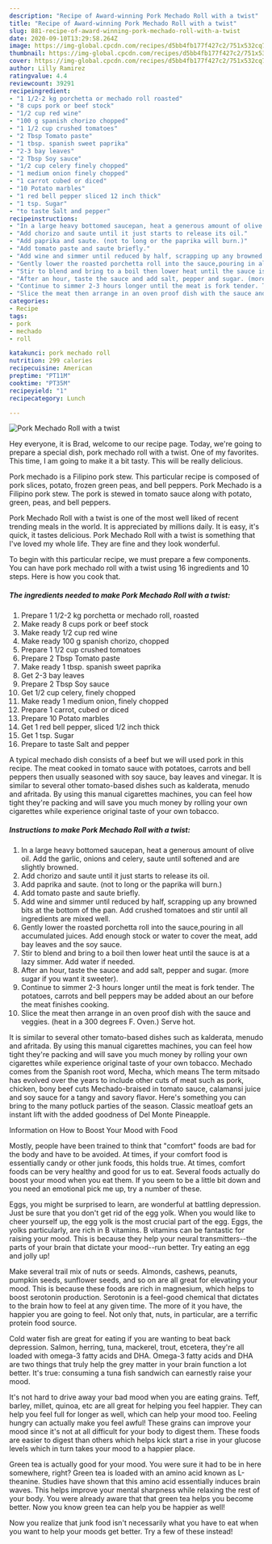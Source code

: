 ```yaml
---
description: "Recipe of Award-winning Pork Mechado Roll with a twist"
title: "Recipe of Award-winning Pork Mechado Roll with a twist"
slug: 881-recipe-of-award-winning-pork-mechado-roll-with-a-twist
date: 2020-09-10T13:29:58.264Z
image: https://img-global.cpcdn.com/recipes/d5bb4fb177f427c2/751x532cq70/pork-mechado-roll-with-a-twist-recipe-main-photo.jpg
thumbnail: https://img-global.cpcdn.com/recipes/d5bb4fb177f427c2/751x532cq70/pork-mechado-roll-with-a-twist-recipe-main-photo.jpg
cover: https://img-global.cpcdn.com/recipes/d5bb4fb177f427c2/751x532cq70/pork-mechado-roll-with-a-twist-recipe-main-photo.jpg
author: Lilly Ramirez
ratingvalue: 4.4
reviewcount: 39291
recipeingredient:
- "1 1/2-2 kg porchetta or mechado roll roasted"
- "8 cups pork or beef stock"
- "1/2 cup red wine"
- "100 g spanish chorizo chopped"
- "1 1/2 cup crushed tomatoes"
- "2 Tbsp Tomato paste"
- "1 tbsp. spanish sweet paprika"
- "2-3 bay leaves"
- "2 Tbsp Soy sauce"
- "1/2 cup celery finely chopped"
- "1 medium onion finely chopped"
- "1 carrot cubed or diced"
- "10 Potato marbles"
- "1 red bell pepper sliced 12 inch thick"
- "1 tsp. Sugar"
- "to taste Salt and pepper"
recipeinstructions:
- "In a large heavy bottomed saucepan, heat a generous amount of olive oil. Add the garlic, onions and celery, saute until softened and are slightly browned."
- "Add chorizo and saute until it just starts to release its oil."
- "Add paprika and saute. (not to long or the paprika will burn.)"
- "Add tomato paste and saute briefly."
- "Add wine and simmer until reduced by half, scrapping up any browned bits at the bottom of the pan. Add crushed tomatoes and stir until all ingredients are mixed well."
- "Gently lower the roasted porchetta roll into the sauce,pouring in all accumulated juices. Add enough stock or water to cover the meat, add bay leaves and the soy sauce."
- "Stir to blend and bring to a boil then lower heat until the sauce is at a lazy simmer. Add water if needed."
- "After an hour, taste the sauce and add salt, pepper and sugar. (more sugar if you want it sweeter)."
- "Continue to simmer 2-3 hours longer until the meat is fork tender. The potatoes, carrots and bell peppers may be added about an our before the meat finishes cooking."
- "Slice the meat then arrange in an oven proof dish with the sauce and veggies. (heat in a 300 degrees F. Oven.) Serve hot."
categories:
- Recipe
tags:
- pork
- mechado
- roll

katakunci: pork mechado roll 
nutrition: 299 calories
recipecuisine: American
preptime: "PT11M"
cooktime: "PT35M"
recipeyield: "1"
recipecategory: Lunch

---
```



![Pork Mechado Roll with a twist](https://img-global.cpcdn.com/recipes/d5bb4fb177f427c2/751x532cq70/pork-mechado-roll-with-a-twist-recipe-main-photo.jpg)

Hey everyone, it is Brad, welcome to our recipe page. Today, we're going to prepare a special dish, pork mechado roll with a twist. One of my favorites. This time, I am going to make it a bit tasty. This will be really delicious.

Pork mechado is a Filipino pork stew. This particular recipe is composed of pork slices, potato, frozen green peas, and bell peppers. Pork Mechado is a Filipino pork stew. The pork is stewed in tomato sauce along with potato, green, peas, and bell peppers.

Pork Mechado Roll with a twist is one of the most well liked of recent trending meals in the world. It is appreciated by millions daily. It is easy, it's quick, it tastes delicious. Pork Mechado Roll with a twist is something that I've loved my whole life. They are fine and they look wonderful.


To begin with this particular recipe, we must prepare a few components. You can have pork mechado roll with a twist using 16 ingredients and 10 steps. Here is how you cook that.

<!--inarticleads1-->

##### The ingredients needed to make Pork Mechado Roll with a twist:

1. Prepare 1 1/2-2 kg porchetta or mechado roll, roasted
1. Make ready 8 cups pork or beef stock
1. Make ready 1/2 cup red wine
1. Make ready 100 g spanish chorizo, chopped
1. Prepare 1 1/2 cup crushed tomatoes
1. Prepare 2 Tbsp Tomato paste
1. Make ready 1 tbsp. spanish sweet paprika
1. Get 2-3 bay leaves
1. Prepare 2 Tbsp Soy sauce
1. Get 1/2 cup celery, finely chopped
1. Make ready 1 medium onion, finely chopped
1. Prepare 1 carrot, cubed or diced
1. Prepare 10 Potato marbles
1. Get 1 red bell pepper, sliced 1/2 inch thick
1. Get 1 tsp. Sugar
1. Prepare to taste Salt and pepper


A typical mechado dish consists of a beef but we will used pork in this recipe. The meat cooked in tomato sauce with potatoes, carrots and bell peppers then usually seasoned with soy sauce, bay leaves and vinegar. It is similar to several other tomato-based dishes such as kalderata, menudo and afritada. By using this manual cigarettes machines, you can feel how tight they&#39;re packing and will save you much money by rolling your own cigarettes while experience original taste of your own tobacco. 

<!--inarticleads2-->

##### Instructions to make Pork Mechado Roll with a twist:

1. In a large heavy bottomed saucepan, heat a generous amount of olive oil. Add the garlic, onions and celery, saute until softened and are slightly browned.
1. Add chorizo and saute until it just starts to release its oil.
1. Add paprika and saute. (not to long or the paprika will burn.)
1. Add tomato paste and saute briefly.
1. Add wine and simmer until reduced by half, scrapping up any browned bits at the bottom of the pan. Add crushed tomatoes and stir until all ingredients are mixed well.
1. Gently lower the roasted porchetta roll into the sauce,pouring in all accumulated juices. Add enough stock or water to cover the meat, add bay leaves and the soy sauce.
1. Stir to blend and bring to a boil then lower heat until the sauce is at a lazy simmer. Add water if needed.
1. After an hour, taste the sauce and add salt, pepper and sugar. (more sugar if you want it sweeter).
1. Continue to simmer 2-3 hours longer until the meat is fork tender. The potatoes, carrots and bell peppers may be added about an our before the meat finishes cooking.
1. Slice the meat then arrange in an oven proof dish with the sauce and veggies. (heat in a 300 degrees F. Oven.) Serve hot.


It is similar to several other tomato-based dishes such as kalderata, menudo and afritada. By using this manual cigarettes machines, you can feel how tight they&#39;re packing and will save you much money by rolling your own cigarettes while experience original taste of your own tobacco. Mechado comes from the Spanish root word, Mecha, which means The term mitsado has evolved over the years to include other cuts of meat such as pork, chicken, bony beef cuts Mechado-braised in tomato sauce, calamansi juice and soy sauce for a tangy and savory flavor. Here&#39;s something you can bring to the many potluck parties of the season. Classic meatloaf gets an instant lift with the added goodness of Del Monte Pineapple. 

Information on How to Boost Your Mood with Food


Mostly, people have been trained to think that "comfort" foods are bad for the body and have to be avoided. At times, if your comfort food is essentially candy or other junk foods, this holds true. At times, comfort foods can be very healthy and good for us to eat. Several foods actually do boost your mood when you eat them. If you seem to be a little bit down and you need an emotional pick me up, try a number of these.

Eggs, you might be surprised to learn, are wonderful at battling depression. Just be sure that you don't get rid of the egg yolk. When you would like to cheer yourself up, the egg yolk is the most crucial part of the egg. Eggs, the yolks particularly, are rich in B vitamins. B vitamins can be fantastic for raising your mood. This is because they help your neural transmitters--the parts of your brain that dictate your mood--run better. Try eating an egg and jolly up!

Make several trail mix of nuts or seeds. Almonds, cashews, peanuts, pumpkin seeds, sunflower seeds, and so on are all great for elevating your mood. This is because these foods are rich in magnesium, which helps to boost serotonin production. Serotonin is a feel-good chemical that dictates to the brain how to feel at any given time. The more of it you have, the happier you are going to feel. Not only that, nuts, in particular, are a terrific protein food source.

Cold water fish are great for eating if you are wanting to beat back depression. Salmon, herring, tuna, mackerel, trout, etcetera, they're all loaded with omega-3 fatty acids and DHA. Omega-3 fatty acids and DHA are two things that truly help the grey matter in your brain function a lot better. It's true: consuming a tuna fish sandwich can earnestly raise your mood. 

It's not hard to drive away your bad mood when you are eating grains. Teff, barley, millet, quinoa, etc are all great for helping you feel happier. They can help you feel full for longer as well, which can help your mood too. Feeling hungry can actually make you feel awful! These grains can improve your mood since it's not at all difficult for your body to digest them. These foods are easier to digest than others which helps kick start a rise in your glucose levels which in turn takes your mood to a happier place.

Green tea is actually good for your mood. You were sure it had to be in here somewhere, right? Green tea is loaded with an amino acid known as L-theanine. Studies have shown that this amino acid essentially induces brain waves. This helps improve your mental sharpness while relaxing the rest of your body. You were already aware that that green tea helps you become better. Now you know green tea can help you be happier as well!

Now you realize that junk food isn't necessarily what you have to eat when you want to help your moods get better. Try a few of these instead!

